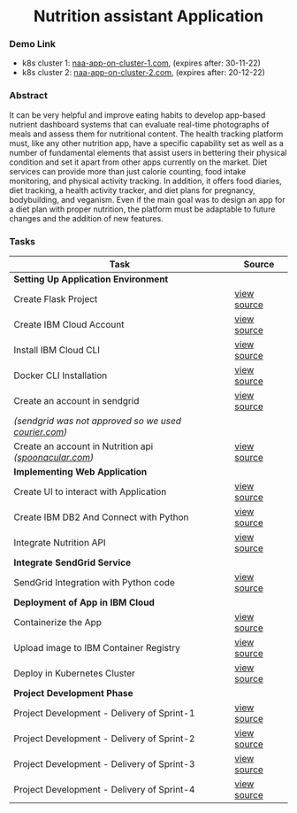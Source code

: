<h1 align='center'>Nutrition assistant Application</h1>

### Demo Link

- k8s cluster 1: [naa-app-on-cluster-1.com](http://159.122.174.233:30991/main/), (expires after: 30-11-22)
- k8s cluster 2: [naa-app-on-cluster-2.com](http://169.51.204.20:30634/main/), (expires after: 20-12-22)

### Abstract

It can be very helpful and improve eating habits to develop app-based nutrient dashboard systems that can evaluate real-time photographs of meals and assess them for nutritional content. The health tracking platform must, like any other nutrition app, have a specific capability set as well as a number of fundamental elements that assist users in bettering their physical condition and set it apart from other apps currently on the market. Diet services can provide more than just calorie counting, food intake monitoring, and physical activity tracking. In addition, it offers food diaries, diet tracking, a health activity tracker, and diet plans for pregnancy, bodybuilding, and veganism. Even if the main goal was to design an app for a diet plan with proper nutrition, the platform must be adaptable to future changes and the addition of new features.

### Tasks

| Task | Source |
|---|---|
|**Setting Up Application Environment**|
| Create Flask Project | [view source](Project%20Development%20Phase/Sprint%201/app)
| Create IBM Cloud Account | [view source](Project%20Development%20Phase/Sprint%201/screenshots/accounts/IBM_account.png)
| Install IBM Cloud CLI | [view source](Project%20Development%20Phase/Sprint%201/screenshots/accounts/IBM_account.png)
| Docker CLI Installation | [view source](Project%20Development%20Phase/Sprint%201/screenshots/accounts/docker_cli.png)
| Create an account in sendgrid | [view source](https://www.courier.com/)
| _(sendgrid was not approved so we used [courier.com](https://www.courier.com/))_
| Create an account in Nutrition api _([spoonacular.com](https://spoonacular.com/food-api))_ | [view source](https://spoonacular.com/food-api)
| **Implementing Web Application** 
| Create UI to interact with Application | [view source](Project%20Development%20Phase/Sprint%202/app/templates)
| Create IBM DB2 And Connect with Python | [view source](Project%20Development%20Phase/Sprint%201/app/utils/db2.py)
| Integrate Nutrition API | [view source](Project%20Development%20Phase/Sprint%202/app/controllers/main_controller.py)
| **Integrate SendGrid Service** 
| SendGrid Integration with Python code | [view source](Project%20Development%20Phase/Sprint%201/app/utils/mail.py) 
| **Deployment of App in IBM Cloud**
| Containerize the App | [view source](Project%20Development%20Phase/Sprint%204)
| Upload image to IBM Container Registry | [view source](Project%20Development%20Phase/Sprint%204/screenshots/ibm_cr.png)
| Deploy in Kubernetes Cluster | [view source](Project%20Development%20Phase/Sprint%204)
| **Project Development Phase** 
| Project Development - Delivery of Sprint-1 | [view source](Project%20Development%20Phase/Sprint%201)
| Project Development - Delivery of Sprint-2 | [view source](Project%20Development%20Phase/Sprint%202)
| Project Development - Delivery of Sprint-3 | [view source](Project%20Development%20Phase/Sprint%203)
| Project Development - Delivery of Sprint-4 | [view source](Project%20Development%20Phase/Sprint%204)
